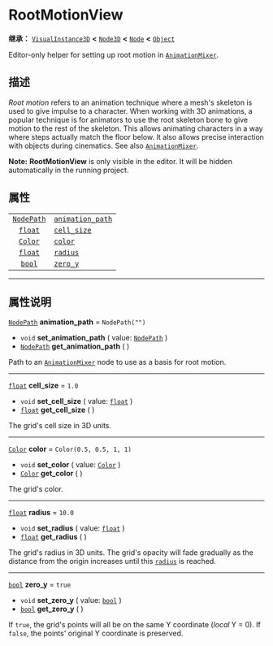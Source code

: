 <!-- ⚠ 请勿编辑本文件 ⚠ -->
<!-- 本文档使用脚本从 WeDot 引擎源码仓库生成。 -->
<!-- 生成脚本：https://github.com/WeDot-Engine/WeDot/tree/4.3/doc/tools/make_md.py； -->
<!-- 原文件：https://github.com/WeDot-Engine/WeDot/tree/4.3/doc/classes/RootMotionView.xml。 -->

<div id="_class_rootmotionview"></div>

# RootMotionView

**继承：** [`VisualInstance3D`](class_visualinstance3d.md) **<** [`Node3D`](class_node3d.md) **<** [`Node`](class_node.md) **<** [`Object`](class_object.md)

Editor-only helper for setting up root motion in [`AnimationMixer`](class_animationmixer.md).

## 描述

*Root motion* refers to an animation technique where a mesh's skeleton is used to give impulse to a character. When working with 3D animations, a popular technique is for animators to use the root skeleton bone to give motion to the rest of the skeleton. This allows animating characters in a way where steps actually match the floor below. It also allows precise interaction with objects during cinematics. See also [`AnimationMixer`](class_animationmixer.md).

 **Note:** **RootMotionView** is only visible in the editor. It will be hidden automatically in the running project.

## 属性

|||
|:-:|:--|
| [`NodePath`](class_nodepath.md) | [`animation_path`](class_rootmotionview.md#class_rootmotionview_property_animation_path) | ``NodePath("")``          |
| [`float`](class_float.md)       | [`cell_size`](class_rootmotionview.md#class_rootmotionview_property_cell_size)           | ``1.0``                   |
| [`Color`](class_color.md)       | [`color`](class_rootmotionview.md#class_rootmotionview_property_color)                   | ``Color(0.5, 0.5, 1, 1)`` |
| [`float`](class_float.md)       | [`radius`](class_rootmotionview.md#class_rootmotionview_property_radius)                 | ``10.0``                  |
| [`bool`](class_bool.md)         | [`zero_y`](class_rootmotionview.md#class_rootmotionview_property_zero_y)                 | ``true``                  |

<!-- rst-class:: classref-section-separator -->

---

## 属性说明

<div id="_class_rootmotionview_property_animation_path"></div>

[`NodePath`](class_nodepath.md) **animation_path** = ``NodePath("")`` <div id="class_rootmotionview_property_animation_path"></div>

- `void` **set_animation_path** ( value: [`NodePath`](class_nodepath.md) )
- [`NodePath`](class_nodepath.md) **get_animation_path** ( )

Path to an [`AnimationMixer`](class_animationmixer.md) node to use as a basis for root motion.

<!-- rst-class:: classref-item-separator -->

---

<div id="_class_rootmotionview_property_cell_size"></div>

[`float`](class_float.md) **cell_size** = ``1.0`` <div id="class_rootmotionview_property_cell_size"></div>

- `void` **set_cell_size** ( value: [`float`](class_float.md) )
- [`float`](class_float.md) **get_cell_size** ( )

The grid's cell size in 3D units.

<!-- rst-class:: classref-item-separator -->

---

<div id="_class_rootmotionview_property_color"></div>

[`Color`](class_color.md) **color** = ``Color(0.5, 0.5, 1, 1)`` <div id="class_rootmotionview_property_color"></div>

- `void` **set_color** ( value: [`Color`](class_color.md) )
- [`Color`](class_color.md) **get_color** ( )

The grid's color.

<!-- rst-class:: classref-item-separator -->

---

<div id="_class_rootmotionview_property_radius"></div>

[`float`](class_float.md) **radius** = ``10.0`` <div id="class_rootmotionview_property_radius"></div>

- `void` **set_radius** ( value: [`float`](class_float.md) )
- [`float`](class_float.md) **get_radius** ( )

The grid's radius in 3D units. The grid's opacity will fade gradually as the distance from the origin increases until this [`radius`](class_rootmotionview.md#class_rootmotionview_property_radius) is reached.

<!-- rst-class:: classref-item-separator -->

---

<div id="_class_rootmotionview_property_zero_y"></div>

[`bool`](class_bool.md) **zero_y** = ``true`` <div id="class_rootmotionview_property_zero_y"></div>

- `void` **set_zero_y** ( value: [`bool`](class_bool.md) )
- [`bool`](class_bool.md) **get_zero_y** ( )

If `true`, the grid's points will all be on the same Y coordinate (*local* Y = 0). If `false`, the points' original Y coordinate is preserved.

[^virtual]: 本方法通常需要用户覆盖才能生效。
[^const]: 本方法无副作用，不会修改该实例的任何成员变量。
[^vararg]: 本方法除了能接受在此处描述的参数外，还能够继续接受任意数量的参数。
[^constructor]: 本方法用于构造某个类型。
[^static]: 调用本方法无需实例，可直接使用类名进行调用。
[^operator]: 本方法描述的是使用本类型作为左操作数的有效运算符。
[^bitfield]: 这个值是由下列位标志构成位掩码的整数。
[^void]: 无返回值。
